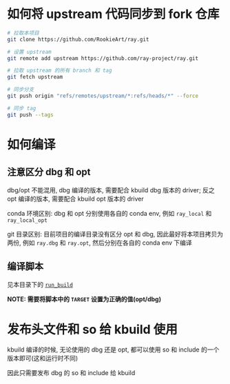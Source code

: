 # 如何将 upstream 代码同步到 fork 仓库

```bash
# 拉取本项目
git clone https://github.com/RookieArt/ray.git

# 设置 upstream
git remote add upstream https://github.com/ray-project/ray.git

# 拉取 upstream 的所有 branch 和 tag
git fetch upstream

# 同步分支
git push origin "refs/remotes/upstream/*:refs/heads/*" --force

# 同步 tag
git push --tags

```

# 如何编译
## 注意区分 dbg 和 opt
dbg/opt 不能混用, dbg 编译的版本, 需要配合 kbuild dbg 版本的 driver; 反之 opt 编译的版本, 需要配合 kbuild opt 版本的 driver

conda 环境区别: dbg 和 opt 分别使用各自的 conda env, 例如 `ray_local` 和 `ray_local_opt`

git 目录区别: 目前项目的编译目录没有区分 opt 和 dbg, 因此最好将本项目拷贝为两份, 例如 `ray.dbg` 和 `ray.opt`, 然后分别在各自的 conda env 下编译

## 编译脚本
见本目录下的 [`run_build`](./run_build.sh)

**NOTE: 需要将脚本中的 `TARGET` 设置为正确的值(opt/dbg)**

# 发布头文件和 so 给 kbuild 使用
kbuild 编译的时候, 无论使用的 dbg 还是 opt, 都可以使用 so 和 include 的一个版本即可(这和运行时不同)

因此只需要发布 dbg 的 so 和 include 给 kbuild

